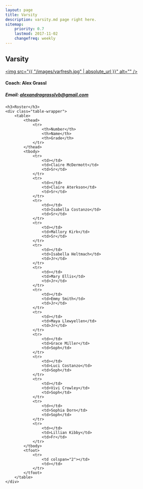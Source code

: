 ```yaml
---
layout: page
title: Varsity
description: varsity.md page right here.
sitemap:
    priority: 0.7
    lastmod: 2017-11-02
    changefreq: weekly
---
```

## Varsity

<a href="#" class="image main"><img src="{{ "/images/varfresh.jpg" | absolute_url }}" alt="" /></a> 

#### Coach: Alex Grassl
##### Email: [alexandragrasslvb@gmail.com](mailto:alexandragrasslvb@gmail.com)


<div class="table-wrapper">

	

	<h3>Roster</h3>
	<div class="table-wrapper">
		<table>
			<thead>
				<tr>
					<th>Number</th>
					<th>Name</th>
					<th>Grade</th>
				</tr>
			</thead>
			<tbody>
				<tr>
					<td></td>
					<td>Claire McDermott</td>
					<td>Sr</td>
				</tr>
				<tr>
					<td></td>
					<td>Claire Aterkson</td>
					<td>Sr</td>
				</tr>
				<tr>
					<td></td>
					<td>Isabella Costanzo</td>
					<td>Sr</td>
				</tr>
				<tr>
					<td></td>
					<td>Mallory Kirk</td>
					<td>Sr</td>
				</tr>
				<tr>
					<td></td>
					<td>Isabella Heltmach</td>
					<td>Jr</td>
				</tr>
				<tr>
					<td></td>
					<td>Mary Ellis</td>
					<td>Jr</td>
				</tr>
				<tr>
					<td></td>
					<td>Emmy Smith</td>
					<td>Jr</td>
				</tr>
				<tr>
					<td></td>
					<td>Maya Llewyellen</td>
					<td>Jr</td>
				</tr>
				<tr>
					<td></td>
					<td>Grace Miller</td>
					<td>Soph</td>
				</tr>
				<tr>
					<td></td>
					<td>Luci Costanzo</td>
					<td>Soph</td>
				</tr>
				<tr>
					<td></td>
					<td>Vivi Crowley</td>
					<td>Soph</td>
				</tr>
				<tr>
					<td></td>
					<td>Sophia Dorn</td>
					<td>Soph</td>
				</tr>
				<tr>
					<td></td>
					<td>Lillian Kibby</td>
					<td>Fr</td>
				</tr>
			</tbody>
			<tfoot>
				<tr>
					<td colspan="2"></td>
					<td></td>
				</tr>
			</tfoot>
		</table>
	</div>

